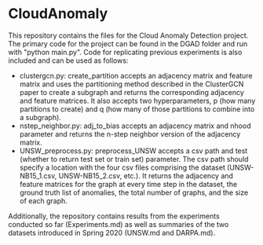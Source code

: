 # CloudAnomaly
This repository contains the files for the Cloud Anomaly Detection project. The primary code for the project can be found in the DGAD folder and run with "python main.py". Code for replicating previous experiments is also included and can be used as follows: 

 - clustergcn.py: create_partition accepts an adjacency matrix and feature matrix and uses the partitioning method described in the ClusterGCN paper to create a subgraph and returns the corresponding adjacency and feature matrices. It also accepts two hyperparameters, p (how many partitions to create) and q (how many of those partitions to combine into a subgraph).
 - nstep_neighbor.py: adj_to_bias accepts an adjacency matrix and nhood parameter and returns the n-step neighbor version of the adjacency matrix.
 - UNSW_preprocess.py: preprocess_UNSW accepts a csv path and test (whether to return test set or train set) parameter. The csv path should specify a location with the four csv files comprising the dataset (UNSW-NB15_1.csv, UNSW-NB15_2.csv, etc.). It returns the adjacency and feature matrices for the graph at every time step in the dataset, the ground truth list of anomalies, the total number of graphs, and the size of each graph.

Additionally, the repository contains results from the experiments conducted so far (Experiments.md) as well as summaries of the two datasets introduced in Spring 2020 (UNSW.md and DARPA.md).
